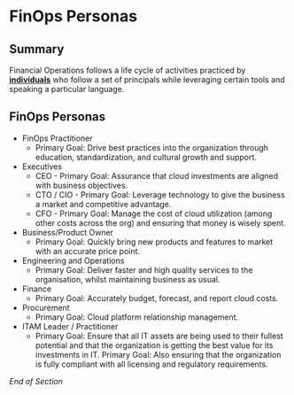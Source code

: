 # FinOps Personas

## Summary
Financial Operations follows a life cycle of activities practiced by [**individuals**](https://www.mindmeister.com/2757652925/03-finops-teams-motivation) who follow a set of principals while leveraging certain tools and speaking a particular language.

## FinOps Personas
* FinOps Practitioner
    * Primary Goal: Drive best practices into the organization through education, standardization, and cultural growth and support.
* Executives
    * CEO - Primary Goal: Assurance that cloud investments are aligned with business objectives.
    * CTO / CIO - Primary Goal: Leverage technology to give the business a market and competitive advantage.
    * CFO - Primary Goal: Manage the cost of cloud utilization (among other costs across the org) and ensuring that money is wisely spent.
* Business/Product Owner
    * Primary Goal: Quickly bring new products and features to market with an accurate price point.
* Engineering and Operations
    * Primary Goal: Deliver faster and high quality services to the organisation, whilst maintaining business as usual.
* Finance
    * Primary Goal: Accurately budget, forecast, and report cloud costs.
* Procurement
    * Primary Goal: Cloud platform relationship management.
* ITAM Leader / Practitioner
    * Primary Goal: Ensure that all IT assets are being used to their fullest potential and that the organization is getting the best value for its investments in IT. 
    Primary Goal: Also ensuring that the organization is fully compliant with all licensing and regulatory requirements. 

*End of Section*